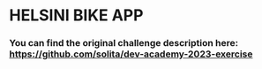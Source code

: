 # HELSINI BIKE APP

### You can find the original challenge description here:  https://github.com/solita/dev-academy-2023-exercise